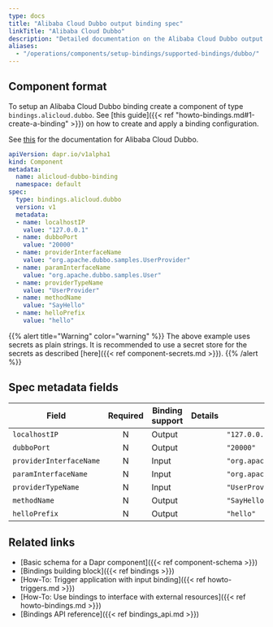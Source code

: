 ```yaml
---
type: docs
title: "Alibaba Cloud Dubbo output binding spec"
linkTitle: "Alibaba Cloud Dubbo"
description: "Detailed documentation on the Alibaba Cloud Dubbo output binding component"
aliases:
  - "/operations/components/setup-bindings/supported-bindings/dubbo/"
---
```


## Component format

To setup an Alibaba Cloud Dubbo binding create a component of type `bindings.alicloud.dubbo`. See [this guide]({{< ref "howto-bindings.md#1-create-a-binding" >}}) on how to create and apply a binding configuration.

See [this](https://dubbo.apache.org/docs/) for the documentation for Alibaba Cloud Dubbo.

```yml
apiVersion: dapr.io/v1alpha1
kind: Component
metadata:
  name: alicloud-dubbo-binding
  namespace: default
spec:
  type: bindings.alicloud.dubbo
  version: v1
  metadata:
  - name: localhostIP
    value: "127.0.0.1"
  - name: dubboPort
    value: "20000"
  - name: providerInterfaceName
    value: "org.apache.dubbo.samples.UserProvider"
  - name: paramInterfaceName
    value: "org.apache.dubbo.samples.User"
  - name: providerTypeName
    value: "UserProvider"
  - name: methodName
    value: "SayHello"
  - name: helloPrefix
    value: "hello" 
```

{{% alert title="Warning" color="warning" %}}
The above example uses secrets as plain strings. It is recommended to use a secret store for the secrets as described [here]({{< ref component-secrets.md >}}).
{{% /alert %}}

## Spec metadata fields

| Field              | Required | Binding support |  Details | Example |
|--------------------|:--------:|------------|-----|---------|
| `localhostIP` | N | Output |  | `"127.0.0.1"` |
| `dubboPort` | N | Output |  | `"20000"` |
| `providerInterfaceName` | N | Input |  | `"org.apache.dubbo.samples.UserProvider"` |
| `paramInterfaceName` | N | Input |  | `"org.apache.dubbo.samples.User"` |
| `providerTypeName` | N | Input |  | `"UserProvider"` |
| `methodName` | N | Output |  | `"SayHello"` |
| `helloPrefix` | N | Output |  | `"hello"` |

## Related links

- [Basic schema for a Dapr component]({{< ref component-schema >}})
- [Bindings building block]({{< ref bindings >}})
- [How-To: Trigger application with input binding]({{< ref howto-triggers.md >}})
- [How-To: Use bindings to interface with external resources]({{< ref howto-bindings.md >}})
- [Bindings API reference]({{< ref bindings_api.md >}})

